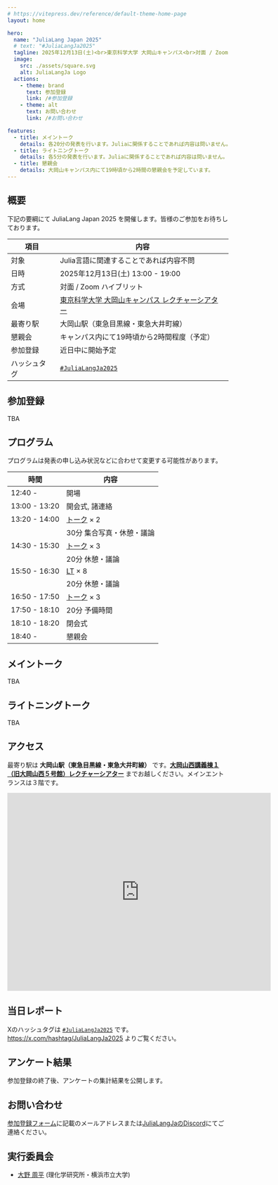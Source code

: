 ```yaml
---
# https://vitepress.dev/reference/default-theme-home-page
layout: home

hero:
  name: "JuliaLang Japan 2025"
  # text: "#JuliaLangJa2025"
  tagline: 2025年12月13日(土)<br>東京科学大学 大岡山キャンパス<br>対面 / Zoom ハイブリット
  image:
    src: ./assets/square.svg
    alt: JuliaLangJa Logo
  actions:
    - theme: brand
      text: 参加登録
      link: /#参加登録
    - theme: alt
      text: お問い合わせ
      link: /#お問い合わせ

features:
  - title: メイントーク
    details: 各20分の発表を行います。Juliaに関係することであれば内容は問いません。
  - title: ライトニングトーク
    details: 各5分の発表を行います。Juliaに関係することであれば内容は問いません。
  - title: 懇親会
    details: 大岡山キャンパス内にて19時頃から2時間の懇親会を予定しています。
---
```


## 概要

下記の要綱にて JuliaLang Japan 2025 を開催します。皆様のご参加をお待ちしております。

| 項目 | 内容 |
| --- | --- |
| 対象 | Julia言語に関連することであれば内容不問 |
| 日時 | 2025年12月13日(土) 13:00 - 19:00 |
| 方式 | 対面 / Zoom ハイブリット |
| 会場 | [東京科学大学 大岡山キャンパス レクチャーシアター](https://www.ssc.titech.ac.jp/amap/home/ookayama/west/lecture-bldg1/) |
| 最寄り駅 | 大岡山駅（東急目黒線・東急大井町線） |
| 懇親会 | キャンパス内にて19時頃から2時間程度（予定） |
| 参加登録 | 近日中に開始予定 |
| ハッシュタグ | [`#JuliaLangJa2025`](https://x.com/hashtag/JuliaLangJa2025) |

## 参加登録

TBA

## プログラム

プログラムは発表の申し込み状況などに合わせて変更する可能性があります。

| 時間          | 内容 |
| ------------- | --- |
| 12:40 -       | 開場|
| 13:00 - 13:20 | 開会式, 諸連絡 |
| 13:20 - 14:00 | [トーク](#メイントーク) × 2 |
|               | 30分 集合写真・休憩・議論 |
| 14:30 - 15:30 | [トーク](#メイントーク) × 3 |
|               | 20分 休憩・議論 |
| 15:50 - 16:30 | [LT](#ライトニングトーク) × 8 |
|               | 20分 休憩・議論 |
| 16:50 - 17:50 | [トーク](#メイントーク) × 3 |
| 17:50 - 18:10 | 20分 予備時間  |
| 18:10 - 18:20 | 閉会式 |
| 18:40 -       | 懇親会 |

## メイントーク

TBA

## ライトニングトーク

TBA

## アクセス

最寄り駅は **大岡山駅（東急目黒線・東急大井町線）** です。[**大岡山西講義棟１（旧大岡山西５号館）レクチャーシアター**](https://www.ssc.titech.ac.jp/amap/home/ookayama/west/lecture-bldg1/) までお越しください。メインエントランスは３階です。

<iframe src="https://www.google.com/maps/embed?pb=!1m18!1m12!1m3!1d3243.9395791651054!2d139.6797488757844!3d35.604556972612066!2m3!1f0!2f0!3f0!3m2!1i1024!2i768!4f13.1!3m3!1m2!1s0x6018f5305d0b00d1%3A0x74189cc8c3e7599a!2z44CSMTQ1LTAwNjEg5p2x5Lqs6YO95aSn55Sw5Yy655-z5bed55S677yR5LiB55uu77yT77yRIOWkp-WyoeWxseilv-ism-e-qeajnzHvvIjjg6zjgq_jg4Hjg6Pjg7zjgrfjgqLjgr_jg7zvvIk!5e0!3m2!1sja!2sjp!4v1761110827895!5m2!1sja!2sjp" width="600" height="450" style="border:0;" allowfullscreen="" loading="lazy" referrerpolicy="no-referrer-when-downgrade"></iframe><br>

## 当日レポート

Xのハッシュタグは [`#JuliaLangJa2025`](https://x.com/hashtag/JuliaLangJa2025) です。https://x.com/hashtag/JuliaLangJa2025 よりご覧ください。

## アンケート結果

参加登録の終了後、アンケートの集計結果を公開します。

## お問い合わせ

[参加登録フォーム](#参加登録)に記載のメールアドレスまたは[JuliaLangJaのDiscord](https://julialangja.github.io/)にてご連絡ください。

## 実行委員会

- [大野 周平](https://github.com/ohno) (理化学研究所・横浜市立大学)
